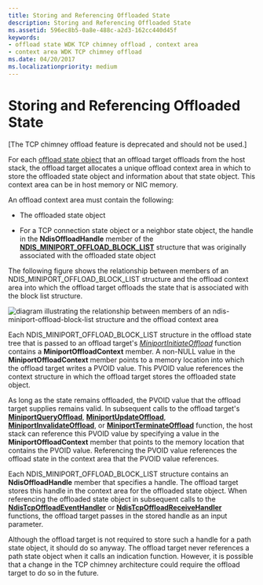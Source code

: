 ```yaml
---
title: Storing and Referencing Offloaded State
description: Storing and Referencing Offloaded State
ms.assetid: 596ec8b5-0a8e-488c-a2d3-162cc440d45f
keywords:
- offload state WDK TCP chimney offload , context area
- context area WDK TCP chimney offload
ms.date: 04/20/2017
ms.localizationpriority: medium
---
```


# Storing and Referencing Offloaded State


\[The TCP chimney offload feature is deprecated and should not be used.\]




For each [offload state object](offload-state-objects.md) that an offload target offloads from the host stack, the offload target allocates a unique offload context area in which to store the offloaded state object and information about that state object. This context area can be in host memory or NIC memory.

An offload context area must contain the following:

-   The offloaded state object

-   For a TCP connection state object or a neighbor state object, the handle in the **NdisOffloadHandle** member of the [**NDIS\_MINIPORT\_OFFLOAD\_BLOCK\_LIST**](https://msdn.microsoft.com/library/windows/hardware/ff566469) structure that was originally associated with the offloaded state object

The following figure shows the relationship between members of an NDIS\_MINIPORT\_OFFLOAD\_BLOCK\_LIST structure and the offload context area into which the offload target offloads the state that is associated with the block list structure.

![diagram illustrating the relationship between members of an ndis\-miniport\-offload\-block\-list structure and the offload context area](images/offload-context.png)

Each NDIS\_MINIPORT\_OFFLOAD\_BLOCK\_LIST structure in the offload state tree that is passed to an offload target's [*MiniportInitiateOffload*](https://msdn.microsoft.com/library/windows/hardware/ff559393) function contains a **MiniportOffloadContext** member. A non-NULL value in the **MiniportOffloadContext** member points to a memory location into which the offload target writes a PVOID value. This PVOID value references the context structure in which the offload target stores the offloaded state object.

As long as the state remains offloaded, the PVOID value that the offload target supplies remains valid. In subsequent calls to the offload target's [**MiniportQueryOffload**](https://msdn.microsoft.com/library/windows/hardware/ff559423), [**MiniportUpdateOffload**](https://msdn.microsoft.com/library/windows/hardware/ff560463), [**MiniportInvalidateOffload**](https://msdn.microsoft.com/library/windows/hardware/ff559406), or [**MiniportTerminateOffload**](https://msdn.microsoft.com/library/windows/hardware/ff559468) function, the host stack can reference this PVOID value by specifying a value in the **MiniportOffloadContext** member that points to the memory location that contains the PVOID value. Referencing the PVOID value references the offload state in the context area that the PVOID value references.

Each NDIS\_MINIPORT\_OFFLOAD\_BLOCK\_LIST structure contains an **NdisOffloadHandle** member that specifies a handle. The offload target stores this handle in the context area for the offloaded state object. When referencing the offloaded state object in subsequent calls to the [**NdisTcpOffloadEventHandler**](https://msdn.microsoft.com/library/windows/hardware/ff564595) or [**NdisTcpOffloadReceiveHandler**](https://msdn.microsoft.com/library/windows/hardware/ff564606) functions, the offload target passes in the stored handle as an input parameter.

Although the offload target is not required to store such a handle for a path state object, it should do so anyway. The offload target never references a path state object when it calls an indication function. However, it is possible that a change in the TCP chimney architecture could require the offload target to do so in the future.

 

 





